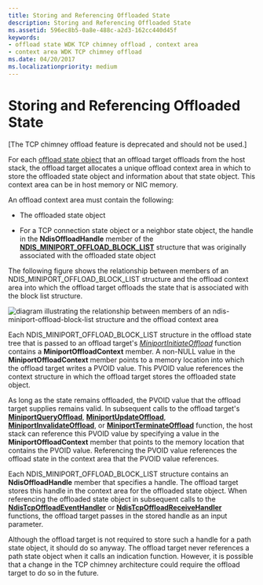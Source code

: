 ```yaml
---
title: Storing and Referencing Offloaded State
description: Storing and Referencing Offloaded State
ms.assetid: 596ec8b5-0a8e-488c-a2d3-162cc440d45f
keywords:
- offload state WDK TCP chimney offload , context area
- context area WDK TCP chimney offload
ms.date: 04/20/2017
ms.localizationpriority: medium
---
```


# Storing and Referencing Offloaded State


\[The TCP chimney offload feature is deprecated and should not be used.\]




For each [offload state object](offload-state-objects.md) that an offload target offloads from the host stack, the offload target allocates a unique offload context area in which to store the offloaded state object and information about that state object. This context area can be in host memory or NIC memory.

An offload context area must contain the following:

-   The offloaded state object

-   For a TCP connection state object or a neighbor state object, the handle in the **NdisOffloadHandle** member of the [**NDIS\_MINIPORT\_OFFLOAD\_BLOCK\_LIST**](https://msdn.microsoft.com/library/windows/hardware/ff566469) structure that was originally associated with the offloaded state object

The following figure shows the relationship between members of an NDIS\_MINIPORT\_OFFLOAD\_BLOCK\_LIST structure and the offload context area into which the offload target offloads the state that is associated with the block list structure.

![diagram illustrating the relationship between members of an ndis\-miniport\-offload\-block\-list structure and the offload context area](images/offload-context.png)

Each NDIS\_MINIPORT\_OFFLOAD\_BLOCK\_LIST structure in the offload state tree that is passed to an offload target's [*MiniportInitiateOffload*](https://msdn.microsoft.com/library/windows/hardware/ff559393) function contains a **MiniportOffloadContext** member. A non-NULL value in the **MiniportOffloadContext** member points to a memory location into which the offload target writes a PVOID value. This PVOID value references the context structure in which the offload target stores the offloaded state object.

As long as the state remains offloaded, the PVOID value that the offload target supplies remains valid. In subsequent calls to the offload target's [**MiniportQueryOffload**](https://msdn.microsoft.com/library/windows/hardware/ff559423), [**MiniportUpdateOffload**](https://msdn.microsoft.com/library/windows/hardware/ff560463), [**MiniportInvalidateOffload**](https://msdn.microsoft.com/library/windows/hardware/ff559406), or [**MiniportTerminateOffload**](https://msdn.microsoft.com/library/windows/hardware/ff559468) function, the host stack can reference this PVOID value by specifying a value in the **MiniportOffloadContext** member that points to the memory location that contains the PVOID value. Referencing the PVOID value references the offload state in the context area that the PVOID value references.

Each NDIS\_MINIPORT\_OFFLOAD\_BLOCK\_LIST structure contains an **NdisOffloadHandle** member that specifies a handle. The offload target stores this handle in the context area for the offloaded state object. When referencing the offloaded state object in subsequent calls to the [**NdisTcpOffloadEventHandler**](https://msdn.microsoft.com/library/windows/hardware/ff564595) or [**NdisTcpOffloadReceiveHandler**](https://msdn.microsoft.com/library/windows/hardware/ff564606) functions, the offload target passes in the stored handle as an input parameter.

Although the offload target is not required to store such a handle for a path state object, it should do so anyway. The offload target never references a path state object when it calls an indication function. However, it is possible that a change in the TCP chimney architecture could require the offload target to do so in the future.

 

 





